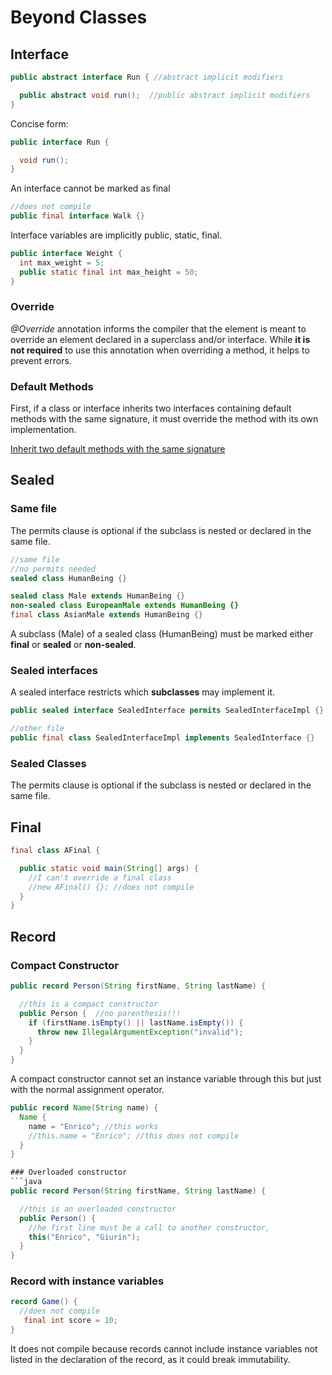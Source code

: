 # Beyond Classes

## Interface

```java
public abstract interface Run { //abstract implicit modifiers

  public abstract void run();  //public abstract implicit modifiers
}
```

Concise form:

```java
public interface Run {

  void run();
}
```

An interface cannot be marked as final

```java
//does not compile
public final interface Walk {}

```

Interface variables are implicitly public, static, final.

```java
public interface Weight {
  int max_weight = 5;
  public static final int max_height = 50;  
}  

```

### Override
_@Override_ annotation informs the compiler that the element is meant to override an element declared
in a superclass and/or interface. While **it is not required** to use this annotation when overriding a method, it helps
to prevent errors.

### Default Methods
First, if a class or interface inherits two interfaces containing default methods with the same
signature, it must override the method with its own implementation.

[Inherit two default methods with the same signature](../src/main/java/org/enricogiurin/ocp17/ch7/interfaces/defaultmethods/InheritTwoDefaultMethods.java)

## Sealed
### Same file
The permits clause is optional if the subclass is nested or declared in the same file.
```java
//same file
//no permits needed 
sealed class HumanBeing {}

sealed class Male extends HumanBeing {}
non-sealed class EuropeanMale extends HumanBeing {}
final class AsianMale extends HumanBeing {}
```
A subclass (Male) of a sealed class (HumanBeing) must be marked either **final** or **sealed** or **non-sealed**.

### Sealed interfaces

A sealed interface restricts which **subclasses** may implement it.
```java
public sealed interface SealedInterface permits SealedInterfaceImpl {}

//other file
public final class SealedInterfaceImpl implements SealedInterface {}

```

### Sealed Classes

The permits clause is optional if the subclass is nested or declared in the same file.

## Final
```java
final class AFinal {

  public static void main(String[] args) {
    //I can't override a final class
    //new AFinal() {}; //does not compile
  }
}
```
## Record
### Compact Constructor
```java
public record Person(String firstName, String lastName) {

  //this is a compact constructor
  public Person {  //no parenthesis!!!
    if (firstName.isEmpty() || lastName.isEmpty()) {
      throw new IllegalArgumentException("invalid");
    }
  }
}
```
A compact constructor cannot set an instance variable through this but just with the normal assignment operator.


```java
public record Name(String name) {
  Name {
    name = "Enrico"; //this works
    //this.name = "Enrico"; //this does not compile
  }
}
```

```java
### Overloaded constructor
```java
public record Person(String firstName, String lastName) {

  //this is an overloaded constructor 
  public Person() {  
    //he first line must be a call to another constructor,
    this("Enrico", "Giurin");
  }
}
```
### Record with instance variables
```java
record Game() {
  //does not compile
   final int score = 10;
}

```
It does not compile because records cannot include instance variables not listed in the declaration of the record, 
as it could break immutability.

